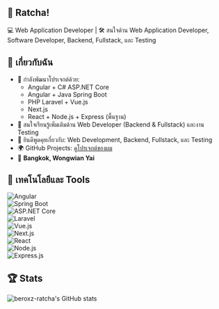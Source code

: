 ## 👋 Ratcha!  
💻 Web Application Developer | 🛠️ สนใจด้าน Web Application Developer, Software Developer, Backend, Fullstack, และ Testing  

## 🚀 เกี่ยวกับฉัน
- 🔭 กำลังพัฒนาโปรเจกต์ด้วย:  
  - Angular + C# ASP.NET Core  
  - Angular + Java Spring Boot  
  - PHP Laravel + Vue.js  
  - Next.js  
  - React + Node.js + Express (พื้นฐาน)  
- 🌱 สนใจเรียนรู้เพิ่มเติมด้าน Web Developer (Backend & Fullstack) และงาน Testing  
- 💬 ยินดีพูดคุยเกี่ยวกับ: Web Development, Backend, Fullstack, และ Testing  
- 🌍 GitHub Projects: [ดูโปรเจกต์ของผม](https://github.com/beroxz-ratcha)
-  📍 **Bangkok, Wongwian Yai**

## 🧰 เทคโนโลยีและ Tools
![Angular](https://img.shields.io/badge/Angular-DD0031?style=for-the-badge&logo=angular&logoColor=white)  
![Spring Boot](https://img.shields.io/badge/Spring%20Boot-6DB33F?style=for-the-badge&logo=spring-boot&logoColor=white)  
![ASP.NET Core](https://img.shields.io/badge/ASP.NET_Core-512BD4?style=for-the-badge&logo=dotnet&logoColor=white)  
![Laravel](https://img.shields.io/badge/Laravel-FF2D20?style=for-the-badge&logo=laravel&logoColor=white)  
![Vue.js](https://img.shields.io/badge/Vue.js-42b883?style=for-the-badge&logo=vue.js&logoColor=white)  
![Next.js](https://img.shields.io/badge/Next.js-000000?style=for-the-badge&logo=next.js&logoColor=white)  
![React](https://img.shields.io/badge/React-61DAFB?style=for-the-badge&logo=react&logoColor=black)  
![Node.js](https://img.shields.io/badge/Node.js-339933?style=for-the-badge&logo=node.js&logoColor=white)  
![Express.js](https://img.shields.io/badge/Express.js-000000?style=for-the-badge&logo=express&logoColor=white)  

## 🏆 Stats
![beroxz-ratcha's GitHub stats](https://github-readme-stats.vercel.app/api?username=beroxz-ratcha&show_icons=true&theme=radical)  
